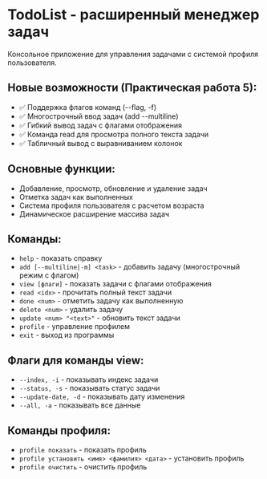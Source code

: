 # TodoList - расширенный менеджер задач

Консольное приложение для управления задачами с системой профиля пользователя.

## Новые возможности (Практическая работа 5):

- ✅ Поддержка флагов команд (--flag, -f)
- ✅ Многострочный ввод задач (add --multiline)
- ✅ Гибкий вывод задач с флагами отображения
- ✅ Команда read для просмотра полного текста задачи
- ✅ Табличный вывод с выравниванием колонок

## Основные функции:

- Добавление, просмотр, обновление и удаление задач
- Отметка задач как выполненных
- Система профиля пользователя с расчетом возраста
- Динамическое расширение массива задач

## Команды:

- `help` - показать справку
- `add [--multiline|-m] <task>` - добавить задачу (многострочный режим с флагом)
- `view [флаги]` - показать задачи с флагами отображения
- `read <idx>` - прочитать полный текст задачи
- `done <num>` - отметить задачу как выполненную
- `delete <num>` - удалить задачу
- `update <num> "<text>"` - обновить текст задачи
- `profile` - управление профилем
- `exit` - выход из программы

## Флаги для команды view:

- `--index, -i` - показывать индекс задачи
- `--status, -s` - показывать статус задачи  
- `--update-date, -d` - показывать дату изменения
- `--all, -a` - показывать все данные

## Команды профиля:

- `profile показать` - показать профиль
- `profile установить <имя> <фамилия> <дата>` - установить профиль
- `profile очистить` - очистить профиль
